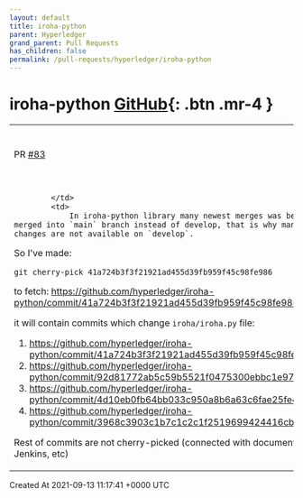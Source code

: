 ```yaml
---
layout: default
title: iroha-python
parent: Hyperledger
grand_parent: Pull Requests
has_children: false
permalink: /pull-requests/hyperledger/iroha-python
---
```


# iroha-python <span class="fs-3 right-align">[GitHub](https://github.com/hyperledger/iroha-python){: .btn .mr-4 }</span>


<div>
    <table>
        <tr>
            <td>
                PR <a href="https://github.com/hyperledger/iroha-python/pull/83" class=".btn">#83</a>
            </td>
            <td>
                <b>
                    Develop rebase with main branch
                </b>
            </td>
        </tr>
        <tr>
            <td>
                
            </td>
            <td>
                In iroha-python library many newest merges was being merged into `main` branch instead of develop, that is why many changes are not available on `develop`.
So I've made:
```
git cherry-pick 41a724b3f3f21921ad455d39fb959f45c98fe986
```
to fetch: https://github.com/hyperledger/iroha-python/commit/41a724b3f3f21921ad455d39fb959f45c98fe986

it will contain commits which change `iroha/iroha.py` file:

1. https://github.com/hyperledger/iroha-python/commit/41a724b3f3f21921ad455d39fb959f45c98fe986
2. https://github.com/hyperledger/iroha-python/commit/92d81772ab5c59b5521f0475300ebbc1e97f5974
3. https://github.com/hyperledger/iroha-python/commit/4d10eb0fb64bb033c950a8b6a63c6fae25fe4373
4. https://github.com/hyperledger/iroha-python/commit/3968c3903c1b7c1c2c1f2519699424416cbbe248

Rest of commits are not cherry-picked (connected with documentation, Jenkins, etc)
            </td>
        </tr>
    </table>
    <div class="right-align">
        Created At 2021-09-13 11:17:41 +0000 UTC
    </div>
</div>


